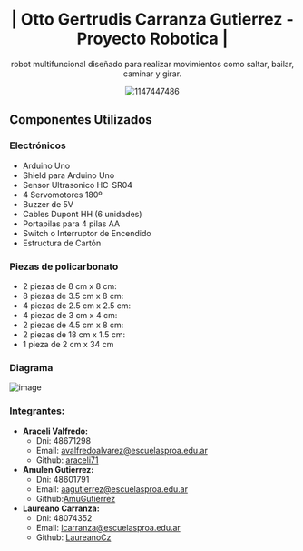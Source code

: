 <h1 align= "center">| Otto Gertrudis Carranza Gutierrez - Proyecto Robotica |</h1>
<p align= "center">robot multifuncional diseñado para realizar movimientos como saltar, bailar, caminar y girar.</p>
<p align="center"><img src="https://i.ibb.co/grKJtb9/1147447486.jpg" alt="1147447486" border="0"></p>


## Componentes Utilizados
### Electrónicos
- Arduino Uno
- Shield para Arduino Uno
- Sensor Ultrasonico HC-SR04
- 4 Servomotores 180º
- Buzzer de 5V
- Cables Dupont HH (6 unidades)
- Portapilas para 4 pilas AA
- Switch o Interruptor de Encendido
- Estructura de Cartón

### Piezas de policarbonato
- 2 piezas de 8 cm x 8 cm: 
- 8 piezas de 3.5 cm x 8 cm: 
- 4 piezas de 2.5 cm x 2.5 cm: 
- 4 piezas de 3 cm x 4 cm:
- 2 piezas de 4.5 cm x 8 cm: 
- 2 piezas de 18 cm x 1.5 cm: 
- 1 pieza de 2 cm x 34 cm
### Diagrama
<img src="https://i.ibb.co/996wkvb/image.png" alt="image" border="0">

### Integrantes:
- **Araceli Valfredo:**
    - Dni: 48671298
    - Email: avalfredoalvarez@escuelasproa.edu.ar
    - Github: [araceli71](https://github.com/araceli71)
- **Amulen Gutierrez:**
    - Dni: 48601791
    - Email: aagutierrez@escuelasproa.edu.ar
    - Github:[AmuGutierrez](https://github.com/AmuGutierrez)
- **Laureano Carranza:**
    - Dni: 48074352
    - Email: lcarranza@escuelasproa.edu.ar
    - Github: [LaureanoCz](https://github.com/LaureanoCz)
    